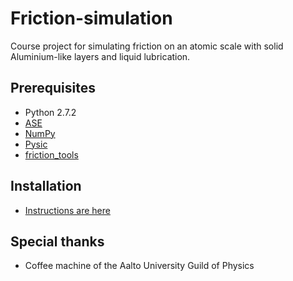 

# Friction-simulation
Course project for simulating friction on an atomic scale with solid Aluminium-like layers and liquid lubrication.

## Prerequisites
* Python 2.7.2
* [ASE](https://wiki.fysik.dtu.dk/ase/)
* [NumPy](http://numpy.scipy.org/)
* [Pysic](http://thynnine.github.com/pysic/)
* [friction_tools](https://users.aalto.fi/~asf/teaching/aalto_physics/tools.html)

## Installation
* [Instructions are here](https://users.aalto.fi/~asf/teaching/aalto_physics/)

## Special thanks
* Coffee machine of the Aalto University Guild of Physics
